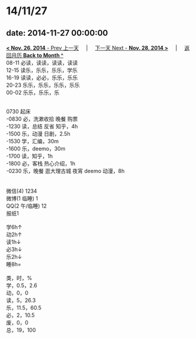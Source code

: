 # 14/11/27

date: 2014-11-27 00:00:00
---
[**< Nov. 26, 2014** - Prev 上一天](/lifelogs/2014/11/d26.md) &nbsp; &nbsp; | &nbsp; &nbsp; [下一天 Next - **Nov. 28, 2014 >**](/lifelogs/2014/11/d28.md) &nbsp; &nbsp; |  &nbsp; &nbsp; [返回月历 **Back to Month ^**](/lifelogs/2014/11/index.md)
<br/>08-11 必读，读读，读读，读读<br/>12-15 读乐，乐乐，乐乐，学乐<br/>16-19 读读，必必，乐乐，乐乐<br/>20-23 乐乐，乐乐，乐乐，乐乐<br/>00-02 乐乐，乐乐，乐<div><br/></div>0730 起床<br/>-0830 必，洗漱收拾 晚餐 购票<br/>-1230 读，总结 反省 知乎，4h<br/>-1500 乐，动漫 日剧，2.5h<br/>-1530 学，汇编，30m<br/>-1600 乐，deemo，30m<br/>-1700 读，知乎，1h<br/>-1800 必，客栈 热心介绍，1h<br/>-0230 乐，晚餐 逛大理古城 夜宵 deemo 动漫，8h<div><br/></div><div><br/></div>微信(4) 1234<br/>微博(1 临睡) 1<br/>QQ(2 午/临睡) 12<br/>报纸1<div><br/></div>学6h↑ <br/>动2h↑ <br/>读1h↓ <br/>必3h↓ <br/>乐2h↓ <br/>睡8h=<div><br/></div>类，时，%<br/>学，0.5，2.6<br/>动，0，0<br/>读，5，26.3<br/>乐，11.5，60.5<br/>必，2，10.5<br/>废，0，0<br/>总，19，100</div>

